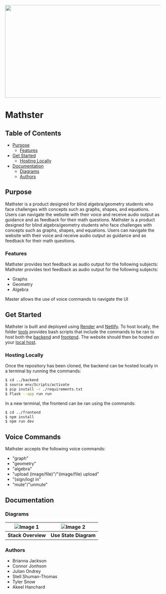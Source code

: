 <div align="center">
<img src="frontend/images/Mathster.svg" width="1000" height="300">
</div>

# Mathster 

## Table of Contents

- [Purpose](#purpose)
  - [Features](#features)
- [Get Started](#get-started)
  - [Hosting Locally](#hosting-locally)
- [Documentation](#documentation)
  - [Diagrams](#diagrams)  
  - [Authors](#authors)

## Purpose

Mathster is a product designed for blind algebra/geometry students who face challenges with concepts such as graphs, shapes, and equations. Users can navigate the website with their voice and receive audio output as guidance and as feedback for their math questions.
Mathster is a product designed for blind algebra/geometry students who face challenges with concepts such as graphs, shapes, and equations. Users can navigate the website with their voice and receive audio output as guidance and as feedback for their math questions.

### Features

Mathster provides text feedback as audio output for the following subjects: 
Mathster provides text feedback as audio output for the following subjects: 
- Graphs
- Geometry
- Algebra

Master allows the use of voice commands to navigate the UI

## Get Started

Mathster is built and deployed using [Render](https://render.com/) and [Netlify](https://netlify.com/). To host locally, the folder [tools](/tools) provides bash scripts that include the commands to be ran to host both the [backend](/backend) and [frontend](/frontend). The website should then be hosted on your [local host](https://localhost:5000).

### Hosting Locally

Once the repository has been cloned, the backend can be hosted locally in a terminal by running the commands:
```sh
$ cd ../backend
$ source env/Scripts/activate
$ pip install -r ./requirements.txt
$ Flask --app run run
```
In a new terminal, the frontend can be ran using the commands:
```sh
$ cd ../frontend
$ npm install
$ npm run dev
```
## Voice Commands
Mathster accepts the following voice commands:
- "graph"
- "geometry"
- "algebra"
- "upload (image/file)"/"(image/file) upload"
- "(sign/log) in"
- "mute"/"unmute"

## Documentation

### Diagrams

| ![Image 1](frontend/images/STACK.png) | ![Image 2](frontend/images/USE.png) |
|:--------------------------------:|:--------------------------------:|
|**Stack Overview**|**Use State Diagram**|


### Authors
- Brianna Jackson
- Connor Jonhson
- Julian Ondrey
- Stell Shuman-Thomas
- Tyler Snow
- Akeel Hanchard


